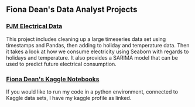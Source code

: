<html>

<h2>Fiona Dean's Data Analyst Projects</h2>

<h3><a href="https://github.com/fionaeliza/fionaeliza.github.io/tree/main/PJM">PJM Electrical Data</a></h3>

This project includes cleaning up a large timeseries data set using timestamps and Pandas, then adding to holiday and temperature data. Then it takes a look at how we consume electricity using Seaborn with regards to holidays and temperature. It also provides a SARIMA model that can be used to predict future electrical consumption.
  
<h3><a href="https://www.kaggle.com/fionaeliza/code?scroll=true">Fiona Dean's Kaggle Notebooks</a></h3>

If you would like to run my code in a python environment, connected to Kaggle data sets, I have my kaggle profile as linked.
</html>

